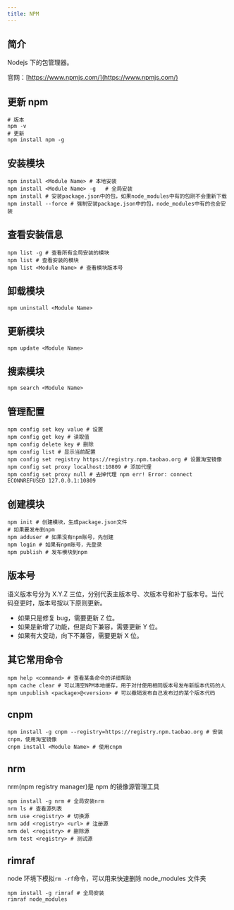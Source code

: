 ```yaml
---
title: NPM
---
```


## 简介

Nodejs 下的包管理器。

官网：[https://www.npmjs.com/](https://www.npmjs.com/)

## 更新 npm

```shell
# 版本
npm -v
# 更新
npm install npm -g
```

## 安装模块

```shell
npm install <Module Name> # 本地安装
npm install <Module Name> -g   # 全局安装
npm install # 安装package.json中的包，如果node_modules中有的包刚不会重新下载
npm install --force # 强制安装package.json中的包，node_modules中有的也会安装
```

## 查看安装信息

```shell
npm list -g # 查看所有全局安装的模块
npm list # 查看安装的模块
npm list <Module Name> # 查看模块版本号
```

## 卸载模块

```shell
npm uninstall <Module Name>
```

## 更新模块

```shell
npm update <Module Name>
```

## 搜索模块

```shell
npm search <Module Name>
```

## 管理配置

```shell
npm config set key value # 设置
npm config get key # 读取值
npm config delete key # 删除
npm config list # 显示当前配置
npm config set registry https://registry.npm.taobao.org # 设置淘宝镜像
npm config set proxy localhost:10809 # 添加代理
npm config set proxy null # 去掉代理 npm err! Error: connect ECONNREFUSED 127.0.0.1:10809
```

## 创建模块

```shell
npm init # 创建模块，生成package.json文件
# 如果要发布到npm
npm adduser # 如果没有npm账号，先创建
npm login # 如果有npm账号，先登录
npm publish # 发布模块到npm
```

## 版本号

语义版本号分为 X.Y.Z 三位，分别代表主版本号、次版本号和补丁版本号。当代码变更时，版本号按以下原则更新。

- 如果只是修复 bug，需要更新 Z 位。
- 如果是新增了功能，但是向下兼容，需要更新 Y 位。
- 如果有大变动，向下不兼容，需要更新 X 位。

## 其它常用命令

```shell
npm help <command> # 查看某条命令的详细帮助
npm cache clear # 可以清空NPM本地缓存，用于对付使用相同版本号发布新版本代码的人
npm unpublish <package>@<version> # 可以撤销发布自己发布过的某个版本代码
```

## cnpm

```shell
npm install -g cnpm --registry=https://registry.npm.taobao.org # 安装cnpm，使用淘宝镜像
cnpm install <Module Name> # 使用cnpm
```

## nrm

nrm(npm registry manager)是 npm 的镜像源管理工具

```shell
npm install -g nrm # 全局安装nrm
nrm ls # 查看源列表
nrm use <registry> # 切换源
nrm add <registry> <url> # 注册源
nrm del <registry> # 删除源
nrm test <registry> # 测试源
```

## rimraf

node 环境下模拟`rm -rf`命令，可以用来快速删除 node_modules 文件夹

```shell
npm install -g rimraf # 全局安装
rimraf node_modules
```

